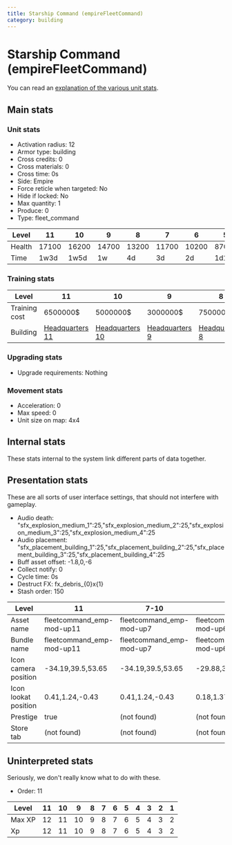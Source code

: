 ```yaml
---
title: Starship Command (empireFleetCommand)
category: building
---
```


# Starship Command (empireFleetCommand)

You can read an [explanation  of the various unit stats](unitexplained.md).

## Main stats

### Unit stats

  * Activation radius: 12
  * Armor type: building
  * Cross credits: 0
  * Cross materials: 0
  * Cross time: 0s
  * Side: Empire
  * Force reticle when targeted: No
  * Hide if locked: No
  * Max quantity: 1
  * Produce: 0
  * Type: fleet_command

|Level |11   |10   |9    |8    |7    |6    |5    |4   |3   |2   |1   |
|------|-----|-----|-----|-----|-----|-----|-----|----|----|----|----|
|Health|17100|16200|14700|13200|11700|10200|8700 |7200|5400|4500|3000|
|Time  |1w3d |1w5d |1w   |4d   |3d   |2d   |1d12h|1d  |18h |12h |8h  |


### Training stats

|Level        |11                              |10                              |9                              |8                              |7                              |6                              |5                              |4                              |3                              |2                              |1                              |
|-------------|--------------------------------|--------------------------------|-------------------------------|-------------------------------|-------------------------------|-------------------------------|-------------------------------|-------------------------------|-------------------------------|-------------------------------|-------------------------------|
|Training cost|6500000$                        |5000000$                        |3000000$                       |750000$                        |350000$                        |250000$                        |150000$                        |100000$                        |75000$                         |50000$                         |25000$                         |
|Building     |[Headquarters 11](empireHQ.html)|[Headquarters 10](empireHQ.html)|[Headquarters 9](empireHQ.html)|[Headquarters 8](empireHQ.html)|[Headquarters 7](empireHQ.html)|[Headquarters 6](empireHQ.html)|[Headquarters 5](empireHQ.html)|[Headquarters 5](empireHQ.html)|[Headquarters 5](empireHQ.html)|[Headquarters 5](empireHQ.html)|[Headquarters 5](empireHQ.html)|


### Upgrading stats

  * Upgrade requirements: Nothing

### Movement stats

  * Acceleration: 0
  * Max speed: 0
  * Unit size on map: 4x4

## Internal stats

These stats internal to the system link different parts of data together.


## Presentation stats

These are all sorts of user interface settings, that should not interfere with gameplay.

  * Audio death: "sfx_explosion_medium_1":25,"sfx_explosion_medium_2":25,"sfx_explosion_medium_3":25,"sfx_explosion_medium_4":25
  * Audio placement: "sfx_placement_building_1":25,"sfx_placement_building_2":25,"sfx_placement_building_3":25,"sfx_placement_building_4":25
  * Buff asset offset: -1.8,0,-6
  * Collect notify: 0
  * Cycle time: 0s
  * Destruct FX: fx_debris_{0}x{1}
  * Stash order: 150

|Level               |11                       |7-10                    |6                       |5                       |4                       |3                       |2                       |1                       |
|--------------------|-------------------------|------------------------|------------------------|------------------------|------------------------|------------------------|------------------------|------------------------|
|Asset name          |fleetcommand_emp-mod-up11|fleetcommand_emp-mod-up7|fleetcommand_emp-mod-up6|fleetcommand_emp-mod-up5|fleetcommand_emp-mod-up4|fleetcommand_emp-mod-up3|fleetcommand_emp-mod-up2|fleetcommand_emp-mod-up1|
|Bundle name         |fleetcommand_emp-mod-up11|fleetcommand_emp-mod-up7|fleetcommand_emp-mod-up6|fleetcommand_emp-mod-up5|fleetcommand_emp-mod-up4|fleetcommand_emp-mod-up3|fleetcommand_emp-mod-up2|fleetcommand_emp-mod-up1|
|Icon camera position|-34.19,39.5,53.65        |-34.19,39.5,53.65       |-29.88,34.63,46.17      |-29.88,34.63,46.17      |-29.88,34.63,46.17      |-29.88,34.63,46.17      |-29.88,34.63,46.17      |-29.88,34.63,46.17      |
|Icon lookat position|0.41,1.24,-0.43          |0.41,1.24,-0.43         |0.18,1.37,-0.73         |0.18,1.37,-0.73         |0.18,1.37,-0.73         |0.18,1.37,-0.73         |0.18,1.37,-0.73         |0.18,1.37,-0.73         |
|Prestige            |true                     |(not found)             |(not found)             |(not found)             |(not found)             |(not found)             |(not found)             |(not found)             |
|Store tab           |(not found)              |(not found)             |(not found)             |(not found)             |(not found)             |(not found)             |(not found)             |army                    |


## Uninterpreted stats

Seriously, we don't really know what to do with these.

  * Order: 11

|Level |11|10|9 |8|7|6|5|4|3|2|1|
|------|--|--|--|-|-|-|-|-|-|-|-|
|Max XP|12|11|10|9|8|7|6|5|4|3|2|
|Xp    |12|11|10|9|8|7|6|5|4|3|2|


